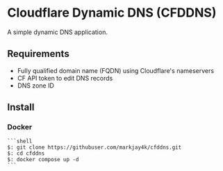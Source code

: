 # Cloudflare Dynamic DNS (CFDDNS)

A simple dynamic DNS application.

## Requirements

- Fully qualified domain name (FQDN) using Cloudflare's nameservers
- CF API token to edit DNS records
- DNS zone ID

## Install

### Docker

    ```shell
    $: git clone https://githubuser.com/markjay4k/cfddns.git
    $: cd cfddns
    $: docker compose up -d
    ```

